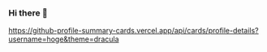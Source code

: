 ### Hi there 👋

https://github-profile-summary-cards.vercel.app/api/cards/profile-details?username=hoge&theme=dracula
